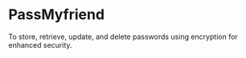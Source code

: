 # PassMyfriend
 To store, retrieve, update, and delete passwords using encryption for enhanced security.
